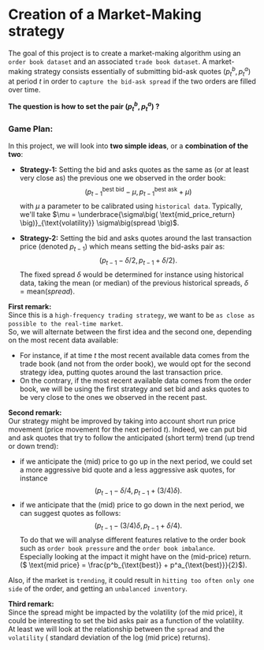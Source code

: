 # Creation of a Market-Making strategy

The goal of this project is to create a market-making algorithm using an `order book dataset` and an associated `trade book dataset`.
A market-making strategy consists essentially of submitting bid-ask quotes $(p_{t}^b, p_{t}^a)$ at period $t$ in order to `capture the bid-ask spread` if the two orders are filled over time.


**The question is how to set the pair $(p_{t}^b, p_{t}^a)$ ?**
### Game Plan:
In this project, we will look into **two simple ideas**, or a **combination of the two**:

- **Strategy-1:** Setting the bid and asks quotes as the same as (or at least very close as) the previous one we observed in the order book:
$$\big(p_{t-1}^{\text{best bid}} - \mu, \, p_{t-1}^{\text{best ask}} + \mu \big)$$
with $\mu$ a parameter to be calibrated using `historical data`. Typically, we'll take $\mu = \underbrace{\sigma\big( \text{mid_price_return} \big)}_{\text{volatility}} \sigma\big(spread  \big)$.

- **Strategy-2:** Setting the bid and asks quotes around the last transaction price (denoted $p_{t-1}$)  which means setting  the bid-asks pair as:
$$\big(p_{t-1} - \delta/2, \,p_{t-1} + \delta/2 \big).$$ 
The fixed spread $\delta$ would be determined for instance using historical data, taking the mean (or median) of the previous historical spreads, $\delta = \text{mean}\big(spread \big)$.

**First remark:**\
Since this is a `high-frequency trading strategy`, we want to be `as close as possible to the real-time market`.\
So, we will alternate between the first idea and the second one, depending on the most recent data available:
- For instance, if at time $t$ the most recent available data comes from the trade book (and not from the order book),
we would opt for the second strategy idea, putting quotes around the last transaction price.
- On the contrary, if the most recent available data comes from the order book, we will be using the first strategy and set bid and asks quotes to be very close to the ones we observed in the recent past.

**Second remark:**\
Our strategy might be improved by taking into account short run price movement (price movement for the next period $t$). Indeed, we can put bid and ask quotes that try to follow the anticipated (short term) trend  (up trend or down trend):
- if we anticipate the (mid) price to go up in the next period, we could set a more aggressive bid quote and a less aggressive ask quotes, for instance
$$\big(p_{t-1} - \delta/4, \,p_{t-1} + (3/4) \delta \big).$$
- if we anticipate that the (mid) price to go down in the next period, we can suggest quotes as follows: 
$$\big(p_{t-1} - (3/4)\delta, \,p_{t-1} +  \delta/4 \big).$$
To do that we will analyse different features relative to the order book such as `order book pressure` and the `order book imbalance`.\
Especially looking at the impact it might have on the (mid-price) return.
($ \text{mid price} = \frac{p^b_{\text{best}} + p^a_{\text{best}}}{2}$).

Also, if the market is `trending`, it could result in `hitting too often only one side` of the order, and getting an `unbalanced inventory`.


**Third remark:**\
Since the spread might be impacted by the volatility (of the mid price), it could be interesting to set the bid asks pair as a function of the volatility. \
At least we will look at the relationship between the `spread` and the `volatility` (
standard deviation of the log (mid price) returns).


